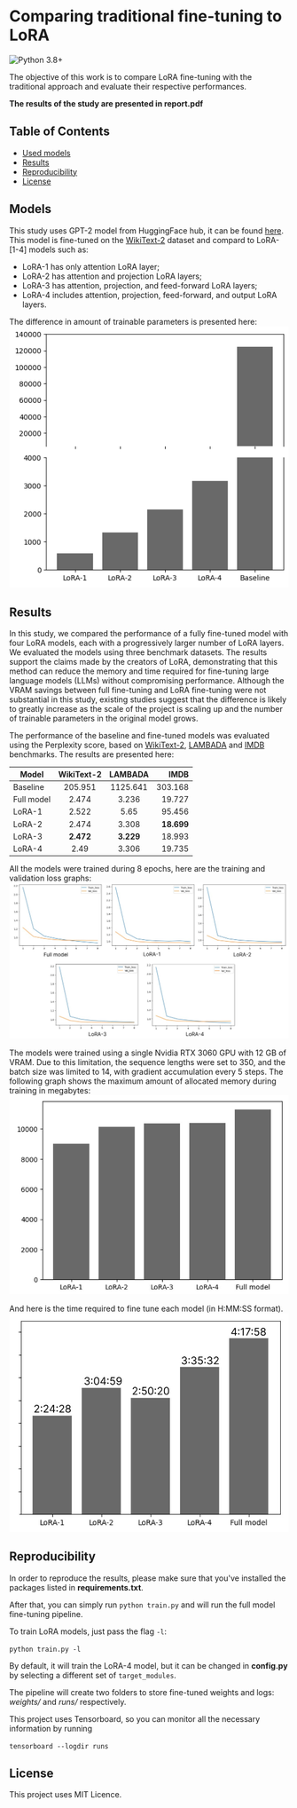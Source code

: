 # Comparing traditional fine-tuning to LoRA
![Python 3.8+](https://img.shields.io/pypi/pyversions/torch)

The objective of this work is to compare LoRA fine-tuning with the traditional approach and evaluate their respective performances.

__The results of the study are presented in report.pdf__


## Table of Contents

- [Used models](#Models)
- [Results](#Results)
- [Reproducibility](#Reproducibility)
- [License](#License)

## Models

This study uses GPT-2 model from HuggingFace hub, it can be found [here](https://huggingface.co/openai-community/gpt2).
This model is fine-tuned on the [WikiText-2](https://huggingface.co/datasets/Salesforce/wikitext) dataset and compard to LoRA-[1-4] models such as:

- LoRA-1 has only attention LoRA layer;
- LoRA-2 has attention and projection LoRA layers;
- LoRA-3 has attention, projection, and feed-forward LoRA layers;
- LoRA-4 includes attention, projection, feed-forward, and output LoRA layers.

The difference in amount of trainable parameters is presented here:
![parameters](./img/parameters.png)

## Results

In this study, we compared the performance of a fully fine-tuned model with four LoRA models, each with a progressively larger number of LoRA layers. We evaluated the models using three benchmark datasets. The results support the claims made by the creators of LoRA, demonstrating that this method can reduce the memory and time required for fine-tuning large language models (LLMs) without compromising performance. Although the VRAM savings between full fine-tuning and LoRA fine-tuning were not substantial in this study, existing  studies suggest that the difference is likely to greatly increase as the scale of the project is scaling up and the number of trainable parameters in the original model grows.


The performance of the baseline and fine-tuned models was evaluated using the Perplexity score, based on [WikiText-2](https://huggingface.co/datasets/Salesforce/wikitext), [LAMBADA](https://huggingface.co/datasets/EleutherAI/lambada_openai) and [IMDB](https://huggingface.co/datasets/stanfordnlp/imdb) benchmarks. The results are presented here:

| Model       | WikiText-2 | LAMBADA   | IMDB       |
|-------------|:----------:|:---------:|-----------:|
| Baseline    | 205.951    | 1125.641  | 303.168    |
| Full model  | 2.474      | 3.236     | 19.727     |
| LoRA-1      | 2.522      | 5.65      | 95.456     |
| LoRA-2      | 2.474      | 3.308     | __18.699__ |
| LoRA-3      | __2.472__  | __3.229__ | 18.993     |
| LoRA-4      | 2.49       | 3.306     | 19.735     |

All the models were trained during 8 epochs, here are the training and validation loss graphs:
![losses](./img/losses.jpg)

The models were trained using a single Nvidia RTX 3060 GPU with 12 GB of VRAM. Due to this limitation, the sequence lengths were set to 350, and the batch size was limited to 14, with gradient accumulation every 5 steps. The following graph shows the maximum amount of allocated memory during training in megabytes:
![memory](./img/memory.jpg)

And here is the time required to fine tune each model (in H:MM:SS format).
![time](./img/times.jpg)

## Reproducibility

In order to reproduce the results, please make sure that you've installed the packages listed in __requirements.txt__.

After that, you can simply run `python train.py` and will run the full model fine-tuning pipeline. 

To train LoRA models, just pass the flag `-l`:

`python train.py -l`

By default, it will train the LoRA-4 model, but it can be changed in **config.py** by selecting a different set of `target_modules`. 

The pipeline will create two folders to store fine-tuned weights and logs: *weights/* and *runs/* respectively.

This project uses Tensorboard, so you can monitor all the necessary information by running

`tensorboard --logdir runs`


## License
This project uses MIT Licence.